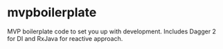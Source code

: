 # mvpboilerplate
MVP boilerplate code to set you up with development. Includes Dagger 2 for DI and RxJava for reactive approach.
